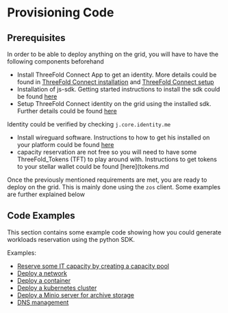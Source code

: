 # Provisioning Code

## Prerequisites

In order to be able to deploy anything on the grid, you will have to have the following components beforehand

- Install ThreeFold Connect App to get an identity. More details could be found in [ThreeFold Connect installation](tfgrid:threefold_connect) and [ThreeFold Connect setup](threefold_connect_overview)
- Installation of js-sdk. Getting started instructions to install the sdk could be found [here](3bot_local_install)
- Setup ThreeFold Connect identity on the grid using the installed sdk. Further details could be found [here](3bot_identity_configure)

Identity could be verified by checking `j.core.identity.me`

- Install wireguard software. Instructions to how to get his installed on your platform could be found [here](https://www.wireguard.com/install/)
- capacity reservation are not free so you will need to have some ThreeFold_Tokens (TFT) to play around with. Instructions to get tokens to your stellar wallet could be found [here](tokens.md

Once the previously mentioned requirements are met, you are ready to deploy on the grid. This is mainly done using the `zos` client. Some examples are further explained below

## Code Examples

This section contains some example code showing how you could generate workloads reservation using the python SDK.

Examples:

- [Reserve some IT capacity by creating a capacity pool](code_pool)
- [Deploy a network](code_network)
- [Deploy a container](code_container)
- [Deploy a kubernetes cluster](code_kubernetes)
- [Deploy a Minio server for archive storage](code_storage)
- [DNS management](code_web)
